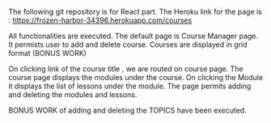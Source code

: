 The following git repository is for React part.
The Heroku link for the page is : https://frozen-harbor-34396.herokuapp.com/courses

All functionalities are executed.
The default page is Course Manager page. 
It permists user to add and delete course.
Courses are displayed in grid format (BONUS WORK)

On clicking link of the course title , we are routed on course page.
The course page displays the modules under the course.
On clicking the Module it displays the list of lessons under the module.
The page permits adding and deleting the modules and lessons.

BONUS WORK of adding and deleting the TOPICS have been executed.

  

